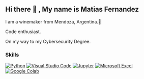 ## Hi there 👋 , My name is Matias Fernandez

I am a winemaker from Mendoza, Argentina.🍇 

Code enthusiast. 

On my way to my Cybersecurity Degree.
<!--
**m4lbec/m4lbec** is a ✨ _special_ ✨ repository because its `README.md` (this file) appears on your GitHub profile.



- 🔭 I’m currently working on ...
- 🌱 I’m currently learning ...
- 👯 I’m looking to collaborate on ...
- 🤔 I’m looking for help with ...
- 💬 Ask me about ...
- 📫 How to reach me: ...
- 😄 Pronouns: ...
- ⚡ Fun fact: ...
-->

### Skills
[![Python](https://img.shields.io/badge/Python-3776AB?style=for-the-badge&logo=python&logoColor=white&labelColor=101010)]()
[![Visual Studio Code](https://img.shields.io/badge/VisualStudioCode-007ACC?style=for-the-badge&logo=visualstudiocode&logoColor=white&labelColor=101010)]()
[![Jupyter](https://img.shields.io/badge/Jupyter-F37626?style=for-the-badge&logo=jupyter&logoColor=white&labelColor=101010)]()
[![Microsoft Excel](https://img.shields.io/badge/MicrosoftExcel-217346?style=for-the-badge&logo=microsoftexcel&logoColor=white&labelColor=101010)]()
[![Google Colab](https://img.shields.io/badge/GoogleColab-F9AB00?style=for-the-badge&logo=googlecolab&logoColor=white&labelColor=101010)]()

